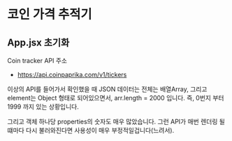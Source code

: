 # 코인 가격 추적기

## App.jsx 초기화
Coin tracker API 주소 
- https://api.coinpaprika.com/v1/tickers

이상의 API를 들어가서 확인했을 때 JSON 데이터는 전체는 배열Array, 그리고 element는 Object 형태로 되어있으면서, arr.length = 2000 입니다.
즉, 0번지 부터 1999 까지 있는 상황입니다.

그리고 객체 하나당 properties의 숫자도 매우 많았습니다. 그런 API가 매번 렌더링 될 떄마다 다시 불러와진다면 사용성이 매우 부정적일겁니다(느려서).